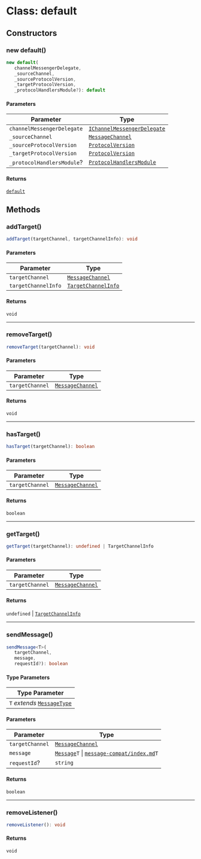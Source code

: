 # Class: default

## Constructors

### new default()

```ts
new default(
   channelMessengerDelegate, 
   _sourceChannel, 
   _sourceProtocolVersion, 
   _targetProtocolVersion, 
   _protocolHandlersModule?): default
```

#### Parameters

| Parameter                  | Type                                                                                                |
| -------------------------- | --------------------------------------------------------------------------------------------------- |
| `channelMessengerDelegate` | [`IChannelMessengerDelegate`](../../ChannelMessenger.types/interfaces/i-channel-messenger-delegate/index.md) |
| `_sourceChannel`           | [`MessageChannel`](../../ChannelMessenger.types/enumerations/message-channel/index.md)                     |
| `_sourceProtocolVersion`   | [`ProtocolVersion`](../../Protocol.types/enumerations/protocol-version/index.md)                           |
| `_targetProtocolVersion`   | [`ProtocolVersion`](../../Protocol.types/enumerations/protocol-version/index.md)                           |
| `_protocolHandlersModule`? | [`ProtocolHandlersModule`](../../Protocol.types/interfaces/protocol-handlers-module/index.md)               |

#### Returns

[`default`](default.md)

## Methods

### addTarget()

```ts
addTarget(targetChannel, targetChannelInfo): void
```

#### Parameters

| Parameter           | Type                                                                                |
| ------------------- | ----------------------------------------------------------------------------------- |
| `targetChannel`     | [`MessageChannel`](../../ChannelMessenger.types/enumerations/message-channel/index.md)     |
| `targetChannelInfo` | [`TargetChannelInfo`](../../ChannelMessenger.types/interfaces/target-channel-info/index.md.md) |

#### Returns

`void`

<hr />

### removeTarget()

```ts
removeTarget(targetChannel): void
```

#### Parameters

| Parameter       | Type                                                                            |
| --------------- | ------------------------------------------------------------------------------- |
| `targetChannel` | [`MessageChannel`](../../ChannelMessenger.types/enumerations/message-channel/index.md) |

#### Returns

`void`

<hr />

### hasTarget()

```ts
hasTarget(targetChannel): boolean
```

#### Parameters

| Parameter       | Type                                                                            |
| --------------- | ------------------------------------------------------------------------------- |
| `targetChannel` | [`MessageChannel`](../../ChannelMessenger.types/enumerations/message-channel/index.md) |

#### Returns

`boolean`

<hr />

### getTarget()

```ts
getTarget(targetChannel): undefined | TargetChannelInfo
```

#### Parameters

| Parameter       | Type                                                                            |
| --------------- | ------------------------------------------------------------------------------- |
| `targetChannel` | [`MessageChannel`](../../ChannelMessenger.types/enumerations/message-channel/index.md) |

#### Returns

`undefined` \| [`TargetChannelInfo`](../../ChannelMessenger.types/interfaces/target-channel-info/index.md.md)

<hr />

### sendMessage()

```ts
sendMessage<T>(
   targetChannel, 
   message, 
   requestId?): boolean
```

#### Type Parameters

| Type Parameter                                                                 |
| ------------------------------------------------------------------------------ |
| `T` *extends* [`MessageType`](../../Message.types/enumerations/message-type/index.md) |

#### Parameters

| Parameter       | Type                                                                                                                                   |
| --------------- | -------------------------------------------------------------------------------------------------------------------------------------- |
| `targetChannel` | [`MessageChannel`](../../ChannelMessenger.types/enumerations/message-channel/index.md)                                                        |
| `message`       | [`Message`](../../Message.types/type-aliases/message/index.md)`T` \| [`message-compat/index.md`](../../Message.types/type-aliases/message-compat/index.md.md)`T` |
| `requestId`?    | `string`                                                                                                                               |

#### Returns

`boolean`

<hr />

### removeListener()

```ts
removeListener(): void
```

#### Returns

`void`
